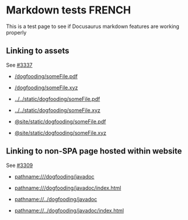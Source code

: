 # Markdown tests FRENCH

This is a test page to see if Docusaurus markdown features are working properly

## Linking to assets

See [#3337](https://github.com/facebook/docusaurus/issues/3337)

- [/dogfooding/someFile.pdf](/dogfooding/someFile.pdf)

- [/dogfooding/someFile.xyz](/dogfooding/someFile.xyz)

- [../../static/dogfooding/someFile.pdf](../../static/dogfooding/someFile.pdf)

- [../../static/dogfooding/someFile.xyz](../../static/dogfooding/someFile.xyz)

- [@site/static/dogfooding/someFile.pdf](@site/static/dogfooding/someFile.pdf)

- [@site/static/dogfooding/someFile.xyz](@site/static/dogfooding/someFile.xyz)

## Linking to non-SPA page hosted within website

See [#3309](https://github.com/facebook/docusaurus/issues/3309)

- [pathname:///dogfooding/javadoc](pathname:///dogfooding/javadoc)

- [pathname:///dogfooding/javadoc/index.html](pathname:///dogfooding/javadoc/index.html)

- [pathname://../dogfooding/javadoc](pathname://../dogfooding/javadoc)

- [pathname://../dogfooding/javadoc/index.html](pathname://../dogfooding/javadoc/index.html)
